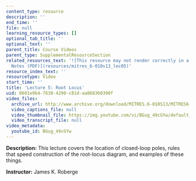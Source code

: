 ```yaml
---
content_type: resource
description: ''
end_time: ''
file: null
learning_resource_types: []
optional_tab_title: ''
optional_text: ''
parent_title: Course Videos
parent_type: SupplementalResourceSection
related_resources_text: '![This resource may not render correctly in a screen reader.](/images/inacessible.gif)[Lecture
  Notes (PDF)](resources/mitres_6-010s13_lec05)'
resource_index_text: ''
resourcetype: Video
start_time: ''
title: 'Lecture 5: Root Locus'
uid: 0601e9b4-7630-4290-c81d-aa068360390f
video_files:
  archive_url: http://www.archive.org/download/MITRES.6-010S13/MITRES6-010S13_lec05_300k.mp4
  video_captions_file: null
  video_thumbnail_file: https://img.youtube.com/vi/BGug_49cGYw/default.jpg
  video_transcript_file: null
video_metadata:
  youtube_id: BGug_49cGYw
---
```


**Description:** This lecture covers the location of closed-loop poles, rules that speed construction of the root-locus diagram, and examples of these things.

**Instructor:** James K. Roberge